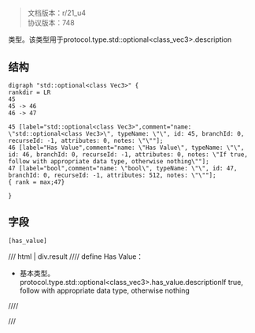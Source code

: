 # <!-- md:samp std::optional&lt;class Vec3&gt; -->

> 文档版本：r/21_u4<br/>协议版本：748

<!-- md:samp std::optional&lt;class Vec3&gt; -->类型。该类型用于protocol.type.std::optional&lt;class_vec3&gt;.description

## 结构

```viz
digraph "std::optional<class Vec3>" {
rankdir = LR
45
45 -> 46
46 -> 47

45 [label="std::optional<class Vec3>",comment="name: \"std::optional<class Vec3>\", typeName: \"\", id: 45, branchId: 0, recurseId: -1, attributes: 0, notes: \"\""];
46 [label="Has Value",comment="name: \"Has Value\", typeName: \"\", id: 46, branchId: 0, recurseId: -1, attributes: 0, notes: \"If true, follow with appropriate data type, otherwise nothing\""];
47 [label="bool",comment="name: \"bool\", typeName: \"\", id: 47, branchId: 0, recurseId: -1, attributes: 512, notes: \"\""];
{ rank = max;47}

}

```

## 字段

```title='std::optional&lt;class Vec3&gt;'
[has_value]
```

/// html | div.result
//// define
Has Value：<!-- md:samp bool -->

- 基本类型。protocol.type.std::optional&lt;class_vec3&gt;.has_value.descriptionIf true, follow with appropriate data type, otherwise nothing


////

///

